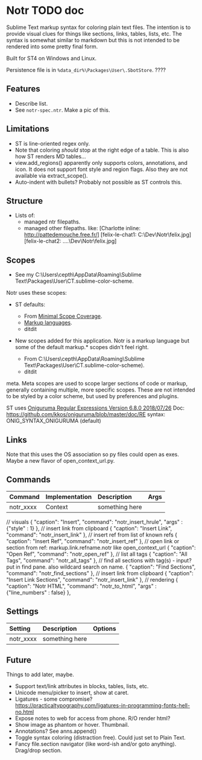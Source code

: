 # Notr TODO doc

Sublime Text markup syntax for coloring plain text files. The intention is to provide visual clues for things
like sections, links, tables, lists, etc. The syntax is somewhat similar to markdown but this is not intended
to be rendered into some pretty final form.

Built for ST4 on Windows and Linux.

Persistence file is in `%data_dir%\Packages\User\.SbotStore`. ????

## Features

- Describe list.
- See `notr-spec.ntr`. Make a pic of this.

## Limitations

- ST is line-oriented regex only.
- Note that coloring *should* stop at the right edge of a table. This is also how ST renders MD tables...
- view.add_regions() apparently only supports colors, annotations, and icon. It does not support font style and region flags.
    Also they are not available via extract_scope().
- Auto-indent with bullets? Probably not possible as ST controls this.

## Structure

- Lists of:
  - managed ntr filepaths.
  - managed other filepaths.
like:
[Charlotte inline: http://pattedemouche.free.fr/]
[felix-le-chat1: C:\Dev\Notr\felix.jpg]
[felix-le-chat2: ..\..\Dev\Notr\felix.jpg]


## Scopes

- See my C:\Users\cepth\AppData\Roaming\Sublime Text\Packages\User\CT.sublime-color-scheme.

Notr uses these scopes:
- ST defaults:
  - From [Minimal Scope Coverage](https://www.sublimetext.com/docs/scope_naming.html#minimal-scope-coverage).
  - [Markup languages](https://www.sublimetext.com/docs/scope_naming.html#markup).
  - ditdit

- New scopes added for this application. Notr is a markup language but some of the default markup.* scopes
  didn't feel right.
  - From C:\Users\cepth\AppData\Roaming\Sublime Text\Packages\User\CT.sublime-color-scheme).
  - ditdit

meta. Meta scopes are used to scope larger sections of code or markup, generally containing multiple, more specific scopes. These are not intended to be styled by a color scheme, but used by preferences and plugins.

ST uses [Oniguruma Regular Expressions Version 6.8.0    2018/07/26](https://github.com/kkos/oniguruma)
Doc: https://github.com/kkos/oniguruma/blob/master/doc/RE
syntax: ONIG_SYNTAX_ONIGURUMA (default)

## Links

Note that this uses the OS association so py files could open as exes. Maybe a new flavor of open_context_url.py.


## Commands

| Command                    | Implementation | Description                   | Args                           |
| :--------                  | :-------       | :-------                      | :--------                      |
| notr_xxxx                  | Context        | something here                |                                |

// visuals
{ "caption": "Insert", "command": "notr_insert_hrule", "args" : {"style" : 1} },
// insert link from clipboard
{ "caption": "Insert Link", "command": "notr_insert_link" },
// insert ref from list of known refs
{ "caption": "Insert Ref", "command": "notr_insert_ref" },
// open link or section from ref: markup.link.refname.notr  like open_context_url
{ "caption": "Open Ref", "command": "notr_open_ref" },
// list all tags
{ "caption": "All Tags", "command": "notr_all_tags" },
// find all sections with tag(s) - input? put in find pane. also wildcard search on name.
{ "caption": "Find Sections", "command": "notr_find_sections" },
// insert link from clipboard
{ "caption": "Insert Link Sections", "command": "notr_insert_link" },
// rendering
{ "caption": "Notr HTML", "command": "notr_to_html", "args" : {"line_numbers" : false} },


## Settings

| Setting              | Description                              | Options                                    |
| :--------            | :-------                                 | :------                                    |
| notr_xxxx            | something here                           |                                            |


## Future
Things to add later, maybe.

- Support text/link attributes in blocks, tables, lists, etc.
- Unicode menu/picker to insert, show at caret.
- Ligatures - some compromise? https://practicaltypography.com/ligatures-in-programming-fonts-hell-no.html
- Expose notes to web for access from phone. R/O render html?
- Show image as phantom or hover. Thumbnail.
- Annotations? See anns.append()
- Toggle syntax coloring (distraction free). Could just set to Plain Text.
- Fancy file.section navigator (like word-ish and/or goto anything). Drag/drop section.
